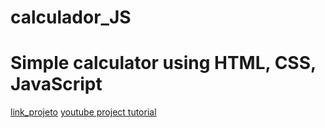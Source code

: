 # calculador_JS
# Simple calculator using HTML, CSS, JavaScript

[link_projeto](https://hugoresende27.github.io/calculador_JS/)
[youtube project tutorial](https://www.youtube.com/watch?v=QS6Y0ezhyCs&t=549s&ab_channel=JavaScriptAcademy)
